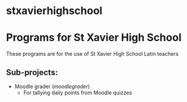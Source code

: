 stxavierhighschool
==================

# Programs for St Xavier High School

These programs are for the use of St Xavier High School Latin teachers

## Sub-projects:
- Moodle grader (*moodlegrader*)
    - For tallying daily points from Moodle quizzes
